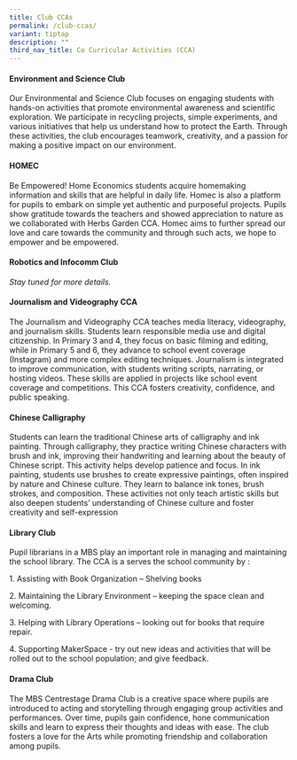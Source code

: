```yaml
---
title: Club CCAs
permalink: /club-ccas/
variant: tiptap
description: ""
third_nav_title: Co Curricular Activities (CCA)
---
```

<h4>Environment and Science Club</h4>
<p>Our Environmental and Science Club focuses on engaging students with hands-on
activities that promote environmental awareness and scientific exploration.
We participate in recycling projects, simple experiments, and various initiatives
that help us understand how to protect the Earth. Through these activities,
the club encourages teamwork, creativity, and a passion for making a positive
impact on our environment.</p>
<p></p>
<h4>HOMEC</h4>
<p>Be Empowered! Home Economics students acquire homemaking information and
skills that are helpful in daily life. Homec is also a platform for pupils
to embark on simple yet authentic and purposeful projects. Pupils show
gratitude towards the teachers and showed appreciation to nature as we
collaborated with Herbs Garden CCA. Homec aims to further spread our love
and care towards the community and through such acts, we hope to empower
and be empowered.</p>
<p></p>
<h4>Robotics and Infocomm Club</h4>
<p><em>Stay tuned for more details.</em>
</p>
<p></p>
<h4>Journalism and Videography CCA</h4>
<p>The Journalism and Videography CCA teaches media literacy, videography,
and journalism skills. Students learn responsible media use and digital
citizenship. In Primary 3 and 4, they focus on basic filming and editing,
while in Primary 5 and 6, they advance to school event coverage (Instagram)
and more complex editing techniques. Journalism is integrated to improve
communication, with students writing scripts, narrating, or hosting videos.
These skills are applied in projects like school event coverage and competitions.
This CCA fosters creativity, confidence, and public speaking.</p>
<p></p>
<h4>Chinese Calligraphy </h4>
<p>Students can learn the traditional Chinese arts of calligraphy and ink
painting. Through calligraphy, they practice writing Chinese characters
with brush and ink, improving their handwriting and learning about the
beauty of Chinese script. This activity helps develop patience and focus.
In ink painting, students use brushes to create expressive paintings, often
inspired by nature and Chinese culture. They learn to balance ink tones,
brush strokes, and composition. These activities not only teach artistic
skills but also deepen students’ understanding of Chinese culture and foster
creativity and self-expression</p>
<p></p>
<h4>Library Club</h4>
<p>Pupil librarians in a MBS play an important role in managing and maintaining
the school library. The CCA is a serves the school community by :</p>
<p>1. Assisting with Book Organization – Shelving books</p>
<p>2. Maintaining the Library Environment – keeping the space clean and welcoming.</p>
<p>3. Helping with Library Operations – looking out for books that require
repair.</p>
<p>4. Supporting MakerSpace - try out new ideas and activities that will
be rolled out to the school population; and give feedback.</p>
<p></p>
<h4>Drama Club</h4>
<p>The MBS Centrestage Drama Club is a creative space where pupils are introduced
to acting and storytelling through engaging group activities and performances.
Over time, pupils gain confidence, hone communication skills and learn
to express their thoughts and ideas with ease. The club fosters a love
for the Arts while promoting friendship and collaboration among pupils.</p>
<p></p>
